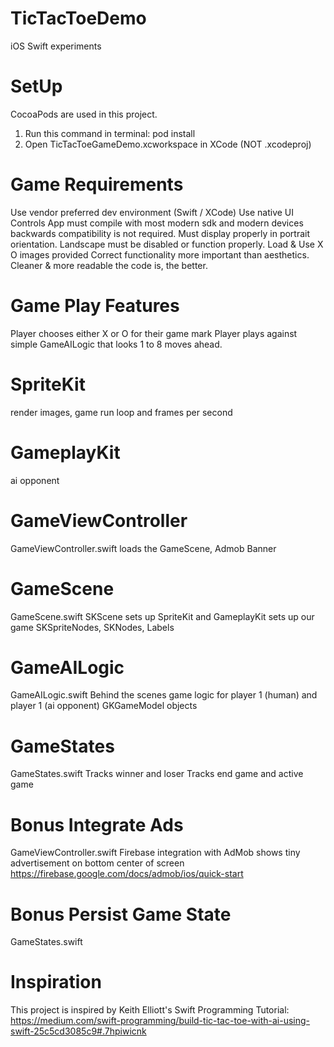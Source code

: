 # TicTacToeDemo
iOS Swift experiments

# SetUp #
CocoaPods are used in this project. 
1. Run this command in terminal: pod install
2. Open TicTacToeGameDemo.xcworkspace in XCode  (NOT .xcodeproj)

# Game Requirements #
Use vendor preferred dev environment (Swift / XCode)
Use native UI Controls
App must compile with most modern sdk and modern devices
backwards compatibility is not required.
Must display properly in portrait orientation.
Landscape must be disabled or function properly.
Load & Use X O images provided
Correct functionality more important than aesthetics.
Cleaner & more readable the code is, the better.

# Game Play Features #
Player chooses either X or O for their game mark
Player plays against simple GameAILogic that looks 1 to 8 moves ahead. 

# SpriteKit #
render images, game run loop and frames per second

# GameplayKit #
ai opponent

# GameViewController #
GameViewController.swift
loads the GameScene, Admob Banner

# GameScene #
GameScene.swift
SKScene sets up SpriteKit and GameplayKit 
sets up our game SKSpriteNodes, SKNodes, Labels

# GameAILogic #
GameAILogic.swift
Behind the scenes game logic for player 1 (human) and player 1 (ai opponent)
GKGameModel objects

# GameStates #
GameStates.swift
Tracks winner and loser
Tracks end game and active game

# Bonus Integrate Ads #
GameViewController.swift
Firebase integration with AdMob shows tiny advertisement on bottom center of screen
https://firebase.google.com/docs/admob/ios/quick-start

# Bonus Persist Game State #
GameStates.swift

# Inspiration #
This project is inspired by Keith Elliott's Swift Programming Tutorial: 
https://medium.com/swift-programming/build-tic-tac-toe-with-ai-using-swift-25c5cd3085c9#.7hpiwicnk
